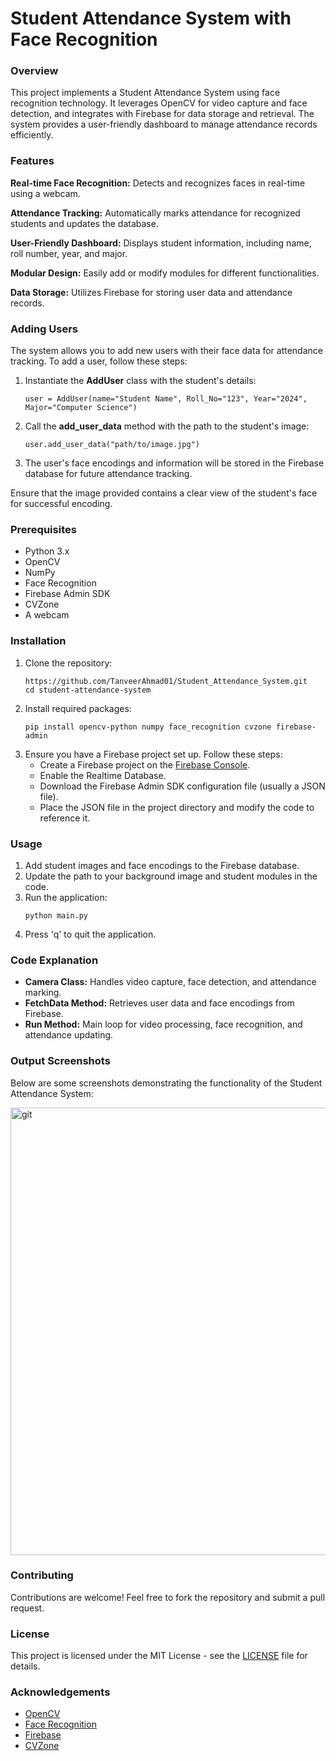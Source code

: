 <h1>Student Attendance System with Face Recognition</h1>

<h3>Overview</h3>
<p>This project implements a Student Attendance System using face recognition technology. It leverages OpenCV for video capture and face detection, and integrates with Firebase for data storage and retrieval. The system provides a user-friendly dashboard to manage attendance records efficiently.</p>

<h3>Features</h3>
<p><strong>Real-time Face Recognition:</strong> Detects and recognizes faces in real-time using a webcam.</p>

<p><strong>Attendance Tracking:</strong> Automatically marks attendance for recognized students and updates the database.</p>

<p><strong>User-Friendly Dashboard:</strong> Displays student information, including name, roll number, year, and major.</p>

<p><strong>Modular Design:</strong> Easily add or modify modules for different functionalities.</p>

<p><strong>Data Storage:</strong> Utilizes Firebase for storing user data and attendance records.</p>

<h3>Adding Users</h3>
<p>The system allows you to add new users with their face data for attendance tracking. To add a user, follow these steps:</p>
<ol>
    <li>Instantiate the <strong>AddUser</strong> class with the student's details:
        <pre><code>user = AddUser(name="Student Name", Roll_No="123", Year="2024", Major="Computer Science")</code></pre>
    </li>
    <li>Call the <strong>add_user_data</strong> method with the path to the student's image:
        <pre><code>user.add_user_data("path/to/image.jpg")</code></pre>
    </li>
    <li>The user's face encodings and information will be stored in the Firebase database for future attendance tracking.</li>
</ol>
<p>Ensure that the image provided contains a clear view of the student's face for successful encoding.</p>

<h3>Prerequisites</h3>
<ul>
    <li>Python 3.x</li>
    <li>OpenCV</li>
    <li>NumPy</li>
    <li>Face Recognition</li>
    <li>Firebase Admin SDK</li>
    <li>CVZone</li>
    <li>A webcam</li>
</ul>

<h3>Installation</h3>
<ol>
    <li>Clone the repository:
        <pre><code>https://github.com/TanveerAhmad01/Student_Attendance_System.git
cd student-attendance-system</code></pre>
    </li>
    <li>Install required packages:
        <pre><code>pip install opencv-python numpy face_recognition cvzone firebase-admin</code></pre>
    </li>
    <li>Ensure you have a Firebase project set up. Follow these steps:
        <ul>
            <li>Create a Firebase project on the <a href="https://console.firebase.google.com/">Firebase Console</a>.</li>
            <li>Enable the Realtime Database.</li>
            <li>Download the Firebase Admin SDK configuration file (usually a JSON file).</li>
            <li>Place the JSON file in the project directory and modify the code to reference it.</li>
        </ul>
    </li>
</ol>

<h3>Usage</h3>
<ol>
    <li>Add student images and face encodings to the Firebase database.</li>
    <li>Update the path to your background image and student modules in the code.</li>
    <li>Run the application:
        <pre><code>python main.py</code></pre>
    </li>
    <li>Press 'q' to quit the application.</li>
</ol>

<h3>Code Explanation</h3>
<ul>
    <li><strong>Camera Class:</strong> Handles video capture, face detection, and attendance marking.</li>
    <li><strong>FetchData Method:</strong> Retrieves user data and face encodings from Firebase.</li>
    <li><strong>Run Method:</strong> Main loop for video processing, face recognition, and attendance updating.</li>
</ul>

<h3>Output Screenshots</h3>
<p>Below are some screenshots demonstrating the functionality of the Student Attendance System:</p>
<img width="716" alt="git" src="https://github.com/user-attachments/assets/a6f9a4d6-83bc-4886-b06d-8df10d580048">



<h3>Contributing</h3>
<p>Contributions are welcome! Feel free to fork the repository and submit a pull request.</p>

<h3>License</h3>
<p>This project is licensed under the MIT License - see the <a href="LICENSE">LICENSE</a> file for details.</p>

<h3>Acknowledgements</h3>
<ul>
    <li><a href="https://opencv.org/">OpenCV</a></li>
    <li><a href="https://github.com/ageitgey/face_recognition">Face Recognition</a></li>
    <li><a href="https://firebase.google.com/">Firebase</a></li>
    <li><a href="https://github.com/cvzone/cvzone">CVZone</a></li>
</ul>
